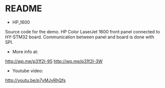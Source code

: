 # README #

* HP_1600

Source code for the demo.
HP Color LaserJet 1600 front panel connected to HY-STM32 board.
Communication between panel and board is done with SPI.

* More info at:

http://wp.me/p31f2I-95
http://wp.me/p31f2I-3W

* Youtube video:

http://youtu.be/p7yMJvRhQfs
